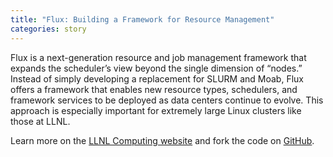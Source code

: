 ```yaml
---
title: "Flux: Building a Framework for Resource Management"
categories: story
---
```


 Flux is a next-generation resource and job management framework that expands the scheduler’s view beyond the single dimension of “nodes.” Instead of simply developing a replacement for SLURM and Moab, Flux offers a framework that enables new resource types, schedulers, and framework services to be deployed as data centers continue to evolve. This approach is especially important for extremely large Linux clusters like those at LLNL.

Learn more on the [LLNL Computing website](https://computing.llnl.gov/projects/flux-building-framework-resource-management) and fork the code on [GitHub](https://github.com/flux-framework).
